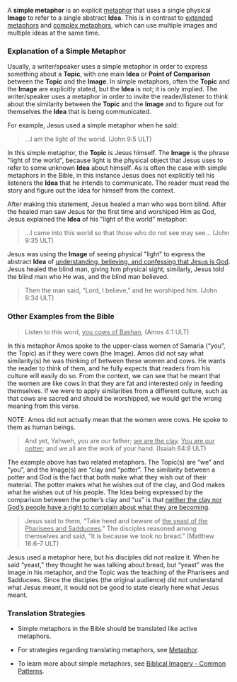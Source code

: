
A **simple metaphor** is an explicit [metaphor](../figs-metaphor/01.md) that uses a single physical **Image** to refer to a single abstract **Idea**. This is in contrast to [extended metaphors](../figs-exmetaphor) and [complex metaphors](../figs-cometaphor), which can use multiple images and multiple ideas at the same time. 

### Explanation of a Simple Metaphor

Usually, a writer/speaker uses a simple metaphor in order to express something about a **Topic**, with one main **Idea** or **Point of Comparison** between the **Topic** and the **Image**.  In simple metaphors, often the **Topic** and the **Image** are explicitly stated, but the **Idea** is not; it is only implied. The writer/speaker uses a metaphor in order to invite the reader/listener to think about the similarity between the **Topic** and the **Image** and to figure out for themselves the **Idea** that is being communicated.

For example, Jesus used a simple metaphor when he said: 

> …I am the light of the world. (John 9:5 ULT)

In this simple metaphor, the **Topic** is Jesus himself. The **Image** is the phrase "light of the world", because light is the physical object that Jesus uses to refer to some unknown **Idea** about himself. As is often the case with simple metaphors in the Bible, in this instance Jesus does not explicitly tell his listeners the **Idea** that he intends to communicate. The reader must read the story and figure out the Idea for himself from the context.

After making this statement, Jesus healed a man who was born blind. After the healed man saw Jesus for the first time and worshiped Him as God, Jesus explained the **Idea** of his "light of the world" metaphor:

> …I came into this world so that those who do not see may see… (John 9:35 ULT)

Jesus was using the **Image** of seeing physical "light" to express the abstract **Idea** of <u>understanding, believing, and confessing that Jesus is God</u>. Jesus healed the blind man, giving him physical sight; similarly, Jesus told the blind man who He was, and the blind man believed.

> Then the man said, “Lord, I believe,” and he worshiped him. (John 9:34 ULT)


### Other Examples from the Bible

> Listen to this word, <u>you cows of Bashan</u>, (Amos 4:1 ULT)

In this metaphor Amos spoke to the upper-class women of Samaria (“you”, the Topic) as if they were cows (the Image). Amos did not say what similarity(s) he was thinking of between these women and cows. He wants the reader to think of them, and he fully expects that readers from his culture will easily do so. From the context, we can see that he meant that the women are like cows in that they are fat and interested only in feeding themselves. If we were to apply similarities from a different culture, such as that cows are sacred and should be worshipped, we would get the wrong meaning from this verse.

NOTE: Amos did not actually mean that the women were cows. He spoke to them as human beings.

> And yet, Yahweh, you are our father; <u>we are the clay</u>. <u>You are our potter</u>; and we all are the work of your hand. (Isaiah 64:8 ULT)

The example above has two related metaphors. The Topic(s) are “we” and “you”, and the Image(s) are “clay and “potter”. The similarity between a potter and God is the fact that both make what they wish out of their material. The potter makes what he wishes out of the clay, and God makes what he wishes out of his people. The Idea being expressed by the comparison between the potter’s clay and “us” is that <u>neither the clay nor God’s people have a right to complain about what they are becoming</u>. 

> Jesus said to them, “Take heed and beware of <u>the yeast of the Pharisees and Sadducees</u>.” The disciples reasoned among themselves and said, “It is because we took no bread.” (Matthew 16:6-7 ULT)

Jesus used a metaphor here, but his disciples did not realize it. When he said “yeast,” they thought he was talking about bread, but “yeast” was the Image in his metaphor, and the Topic was the teaching of the Pharisees and Sadducees. Since the disciples (the original audience) did not understand what Jesus meant, it would not be good to state clearly here what Jesus meant.


### Translation Strategies

* Simple metaphors in the Bible should be translated like active metaphors.

* For strategies regarding translating metaphors, see [Metaphor](../figs-metaphor/01.md).

* To learn more about simple metaphors, see [Biblical Imagery - Common Patterns](../bita-part1/01.md).